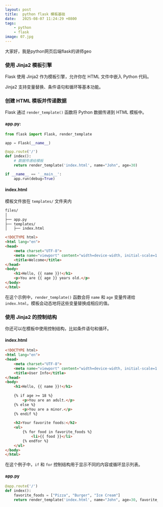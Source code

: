 ```yaml
---
layout: post
title:  python flask 模板基础
date:   2025-08-07 11:24:29 +0800
tags: 
    - python 
    - flask
image: 07.jpg
---
```


大家好，我是python网页后端flask的讲师geo

### 使用 Jinja2 模板引擎

Flask 使用 Jinja2 作为模板引擎，允许你在 HTML 文件中嵌入 Python 代码。

Jinja2 支持变量替换、条件语句和循环等基本功能。

### 创建 HTML 模板并传递数据

Flask 通过 `render_template()` 函数将 Python 数据传递到 HTML 模板中。

#### app.py:
```python
from flask import Flask, render_template

app = Flask(__name__)

@app.route('/')
def index():
    # 数据传递给模板
    return render_template('index.html', name="John", age=30)

if __name__ == '__main__':
    app.run(debug=True)
```

#### index.html

模板文件放在 `templates/` 文件夹内

```bash
files/
│
├── app.py
├── templates/
│   ├── index.html
```

```html
<!DOCTYPE html>
<html lang="en">
<head>
    <meta charset="UTF-8">
    <meta name="viewport" content="width=device-width, initial-scale=1.0">
    <title>Welcome</title>
</head>
<body>
    <h1>Hello, {{ name }}!</h1>
    <p>You are {{ age }} years old.</p>
</body>
</html>
```

在这个示例中，`render_template()` 函数会将 `name` 和 `age` 变量传递给 `index.html`，模板会动态地将这些变量替换成相应的值。

### 使用 Jinja2 的控制结构

你还可以在模板中使用控制结构，比如条件语句和循环。

#### index.html
```html
<!DOCTYPE html>
<html lang="en">
<head>
    <meta charset="UTF-8">
    <meta name="viewport" content="width=device-width, initial-scale=1.0">
    <title>User Info</title>
</head>
<body>
    <h1>Hello, {{ name }}!</h1>
    
    {% if age >= 18 %}
        <p>You are an adult.</p>
    {% else %}
        <p>You are a minor.</p>
    {% endif %}
    
    <h2>Your favorite foods:</h2>
    <ul>
        {% for food in favorite_foods %}
            <li>{{ food }}</li>
        {% endfor %}
    </ul>
</body>
</html>
```

在这个例子中，`if` 和 `for` 控制结构用于显示不同的内容或循环显示列表。

#### app.py

```python
@app.route('/')
def index():
    favorite_foods = ["Pizza", "Burger", "Ice Cream"]
    return render_template('index.html', name="John", age=30, favorite_foods=favorite_foods)
```